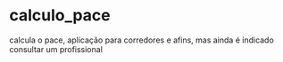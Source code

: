 # calculo_pace
calcula o pace, aplicação para corredores e afins, mas ainda é indicado consultar um profissional 

